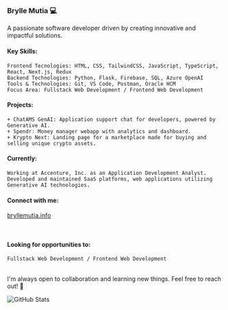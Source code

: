 ### Brylle Mutia 💻

A passionate software developer driven by creating innovative and impactful solutions.

#### Key Skills:

    Frontend Tecnologies: HTML, CSS, TailwindCSS, JavaScript, TypeScript, React, Next.js, Redux
    Backend Technologies: Python, Flask, Firebase, SQL, Azure OpenAI
    Tools & Technologies: Git, VS Code, Postman, Oracle HCM
    Focus Area: Fullstack Web Development / Frontend Web Development

#### Projects:

    + ChatAMS GenAI: Application support chat for developers, powered by Generative AI.  
    + Spendr: Money manager webapp with analytics and dashboard.
    + Krypto Next: Landing page for a marketplace made for buying and selling unique crypto assets. 

#### Currently:

    Working at Accenture, Inc. as an Application Development Analyst. 
    Developed and maintained SaaS platforms, web applications utilizing Generative AI technologies.

#### Connect with me:

[bryllemutia.info](https://www.bryllemutia.info)

<br>

#### Looking for opportunities to:

    Fullstack Web Development / Frontend Web Development

<br>
I'm always open to collaboration and learning new things. Feel free to reach out! 👋


![GitHub Stats](https://github-readme-streak-stats.herokuapp.com/?user=bryllemutia&theme=default&hide_border=true)
